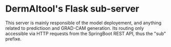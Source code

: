 # DermAItool's Flask sub-server

This server is mainly responsible of the model deployement, and anything related to predictioon and GRAD-CAM generation. Its routing only accessible via HTTP requests 
from the SpringBoot REST API, thus the "sub" prefixe.
